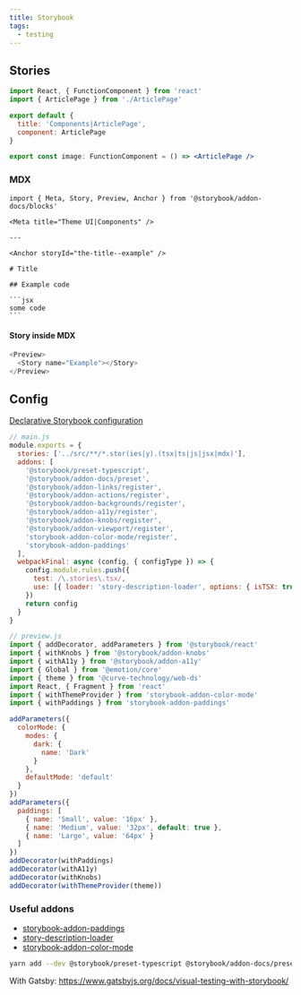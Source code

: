 ```yaml
---
title: Storybook
tags:
  - testing
---
```


## Stories

```jsx
import React, { FunctionComponent } from 'react'
import { ArticlePage } from './ArticlePage'

export default {
  title: 'Components|ArticlePage',
  component: ArticlePage
}

export const image: FunctionComponent = () => <ArticlePage />
```

### MDX

    import { Meta, Story, Preview, Anchor } from '@storybook/addon-docs/blocks'

    <Meta title="Theme UI|Components" />

    ---

    <Anchor storyId="the-title--example" />

    # Title

    ## Example code

    ```jsx
    some code
    ```

#### Story inside MDX

```js
<Preview>
  <Story name="Example"></Story>
</Preview>
```

## Config

[Declarative Storybook configuration](https://medium.com/storybookjs/declarative-storybook-configuration-49912f77b78)

```js
// main.js
module.exports = {
  stories: ['../src/**/*.stor(ies|y).(tsx|ts|js|jsx|mdx)'],
  addons: [
    '@storybook/preset-typescript',
    '@storybook/addon-docs/preset',
    '@storybook/addon-links/register',
    '@storybook/addon-actions/register',
    '@storybook/addon-backgrounds/register',
    '@storybook/addon-a11y/register',
    '@storybook/addon-knobs/register',
    '@storybook/addon-viewport/register',
    'storybook-addon-color-mode/register',
    'storybook-addon-paddings'
  ],
  webpackFinal: async (config, { configType }) => {
    config.module.rules.push({
      test: /\.stories\.tsx/,
      use: [{ loader: 'story-description-loader', options: { isTSX: true } }]
    })
    return config
  }
}
```

```js
// preview.js
import { addDecorator, addParameters } from '@storybook/react'
import { withKnobs } from '@storybook/addon-knobs'
import { withA11y } from '@storybook/addon-a11y'
import { Global } from '@emotion/core'
import { theme } from '@curve-technology/web-ds'
import React, { Fragment } from 'react'
import { withThemeProvider } from 'storybook-addon-color-mode'
import { withPaddings } from 'storybook-addon-paddings'

addParameters({
  colorMode: {
    modes: {
      dark: {
        name: 'Dark'
      }
    },
    defaultMode: 'default'
  }
})
addParameters({
  paddings: [
    { name: 'Small', value: '16px' },
    { name: 'Medium', value: '32px', default: true },
    { name: 'Large', value: '64px' }
  ]
})
addDecorator(withPaddings)
addDecorator(withA11y)
addDecorator(withKnobs)
addDecorator(withThemeProvider(theme))
```

### Useful addons

- [storybook-addon-paddings](https://github.com/rbardini/storybook-addon-paddings)
- [story-description-loader](https://github.com/izhan/storybook-description-loader)
- [storybook-addon-color-mode](https://gitlab.com/joshrasmussen/storybook-addons/-/tree/next/packages%2Fcolor-mode)

```sh
yarn add --dev @storybook/preset-typescript @storybook/addon-docs/preset @storybook/addon-links/register @storybook/addon-actions/register @storybook/addon-backgrounds/register @storybook/addon-a11y/register @storybook/addon-knobs/register @storybook/addon-viewport/register storybook-addon-color-mode/register storybook-addon-paddings story-description-loader
```

With Gatsby: https://www.gatsbyjs.org/docs/visual-testing-with-storybook/
